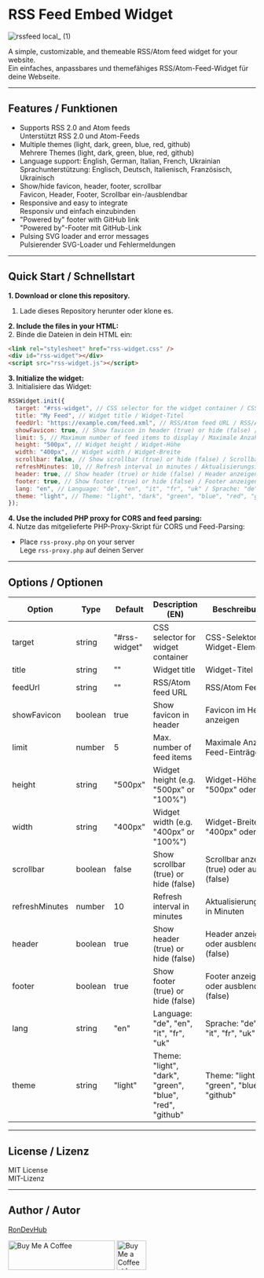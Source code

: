 # RSS Feed Embed Widget
![rssfeed local_ (1)](https://github.com/user-attachments/assets/7793e2cf-552d-470a-a02d-65bb9b86427c)


A simple, customizable, and themeable RSS/Atom feed widget for your website.  
Ein einfaches, anpassbares und themefähiges RSS/Atom-Feed-Widget für deine Webseite.

---

## Features / Funktionen

- Supports RSS 2.0 and Atom feeds  
  Unterstützt RSS 2.0 und Atom-Feeds
- Multiple themes (light, dark, green, blue, red, github)  
  Mehrere Themes (light, dark, green, blue, red, github)
- Language support: English, German, Italian, French, Ukrainian  
  Sprachunterstützung: Englisch, Deutsch, Italienisch, Französisch, Ukrainisch
- Show/hide favicon, header, footer, scrollbar  
  Favicon, Header, Footer, Scrollbar ein-/ausblendbar
- Responsive and easy to integrate  
  Responsiv und einfach einzubinden
- "Powered by" footer with GitHub link  
  "Powered by"-Footer mit GitHub-Link
- Pulsing SVG loader and error messages  
  Pulsierender SVG-Loader und Fehlermeldungen

---

## Quick Start / Schnellstart

**1. Download or clone this repository.**  
1. Lade dieses Repository herunter oder klone es.

**2. Include the files in your HTML:**  
2. Binde die Dateien in dein HTML ein:

```html
<link rel="stylesheet" href="rss-widget.css" />
<div id="rss-widget"></div>
<script src="rss-widget.js"></script>
```

**3. Initialize the widget:**  
3. Initialisiere das Widget:

```js
RSSWidget.init({
  target: "#rss-widget", // CSS selector for the widget container / CSS-Selektor für das Widget-Element
  title: "My Feed", // Widget title / Widget-Titel
  feedUrl: "https://example.com/feed.xml", // RSS/Atom feed URL / RSS/Atom Feed-URL
  showFavicon: true, // Show favicon in header (true) or hide (false) / Favicon im Header anzeigen (true) oder ausblenden (false)
  limit: 5, // Maximum number of feed items to display / Maximale Anzahl der Feed-Einträge
  height: "500px", // Widget height / Widget-Höhe
  width: "400px", // Widget width / Widget-Breite
  scrollbar: false, // Show scrollbar (true) or hide (false) / Scrollbar anzeigen (true) oder ausblenden (false)
  refreshMinutes: 10, // Refresh interval in minutes / Aktualisierungsintervall in Minuten
  header: true, // Show header (true) or hide (false) / Header anzeigen (true) oder ausblenden (false)
  footer: true, // Show footer (true) or hide (false) / Footer anzeigen (true) oder ausblenden (false)
  lang: "en", // Language: "de", "en", "it", "fr", "uk" / Sprache: "de", "en", "it", "fr", "uk"
  theme: "light", // Theme: "light", "dark", "green", "blue", "red", "github" / Theme: "light", "dark", "green", "blue", "red", "github"
});
```

**4. Use the included PHP proxy for CORS and feed parsing:**  
4. Nutze das mitgelieferte PHP-Proxy-Skript für CORS und Feed-Parsing:

- Place `rss-proxy.php` on your server  
  Lege `rss-proxy.php` auf deinen Server

---

## Options / Optionen

| Option         | Type     | Default   | Description (EN)                                   | Beschreibung (DE)                                  |
| -------------- | -------- | --------- | -------------------------------------------------- | -------------------------------------------------- |
| target         | string   | "#rss-widget" | CSS selector for widget container                  | CSS-Selektor für das Widget-Element                |
| title          | string   | ""        | Widget title                                       | Widget-Titel                                       |
| feedUrl        | string   | ""        | RSS/Atom feed URL                                  | RSS/Atom Feed-URL                                  |
| showFavicon    | boolean  | true      | Show favicon in header                             | Favicon im Header anzeigen                         |
| limit          | number   | 5         | Max. number of feed items                          | Maximale Anzahl der Feed-Einträge                  |
| height         | string   | "500px"   | Widget height (e.g. "500px" or "100%")             | Widget-Höhe (z.B. "500px" oder "100%")             |
| width          | string   | "400px"   | Widget width (e.g. "400px" or "100%")              | Widget-Breite (z.B. "400px" oder "100%")           |
| scrollbar      | boolean  | false     | Show scrollbar (true) or hide (false)              | Scrollbar anzeigen (true) oder ausblenden (false)  |
| refreshMinutes | number   | 10        | Refresh interval in minutes                        | Aktualisierungsintervall in Minuten                |
| header         | boolean  | true      | Show header (true) or hide (false)                 | Header anzeigen (true) oder ausblenden (false)     |
| footer         | boolean  | true      | Show footer (true) or hide (false)                 | Footer anzeigen (true) oder ausblenden (false)     |
| lang           | string   | "en"      | Language: "de", "en", "it", "fr", "uk"             | Sprache: "de", "en", "it", "fr", "uk"              |
| theme          | string   | "light"   | Theme: "light", "dark", "green", "blue", "red", "github" | Theme: "light", "dark", "green", "blue", "red", "github" |

---

## License / Lizenz

MIT License  
MIT-Lizenz

---

## Author / Autor

[RonDevHub](https://github.com/RonDevHub)

<a href="https://www.buymeacoffee.com/RonDev" target="_blank"><img src="https://cdn.buymeacoffee.com/buttons/v2/default-yellow.png" alt="Buy Me A Coffee" style="height: 60px !important;width: 217px !important;" ></a>   <a href='https://ko-fi.com/U6U31EV2VS' target='_blank'><img height='60' style='border:0px;height:60px;' src='https://storage.ko-fi.com/cdn/kofi6.png?v=6' border='0' alt='Buy Me a Coffee at ko-fi.com' /></a>

